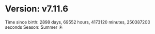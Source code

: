# Version: v7.11.6
Time since birth: 2898 days, 69552 hours, 4173120 minutes, 250387200 seconds
Season: Summer ☀️
